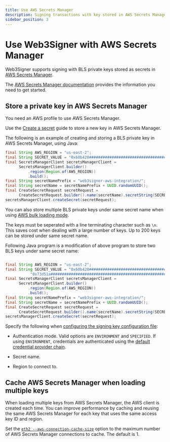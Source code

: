 ```yaml
---
title: Use AWS Secrets Manager
description: Signing transactions with key stored in AWS Secrets Manager
sidebar_position: 3
---
```


# Use Web3Signer with AWS Secrets Manager

Web3Signer supports signing with BLS private keys stored as secrets in [AWS Secrets Manager](https://aws.amazon.com/secrets-manager/).

The [AWS Secrets Manager documentation](https://docs.aws.amazon.com/secretsmanager/latest/userguide/intro.html) provides the information you need to get started.

## Store a private key in AWS Secrets Manager

You need an AWS profile to use AWS Secrets Manager.

Use the [Create a secret](https://docs.aws.amazon.com/secretsmanager/latest/userguide/manage_create-basic-secret.html) guide to store a new key in AWS Secrets Manager.

The following is an example of creating and storing a BLS private key in AWS Secrets Manager, using Java:

```java
final String AWS_REGION = "us-east-2";
final String SECRET_VALUE = "0x60b420####################################################25f41d";
final SecretsManagerClient secretsManagerClient =
      SecretsManagerClient.builder()
          .region(Region.of(AWS_REGION))
          .build();
final String secretNamePrefix = "web3signer-aws-integration/";
final String secretName = secretNamePrefix + UUID.randomUUID();
final CreateSecretRequest secretRequest =
      CreateSecretRequest.builder().name(secretName).secretString(SECRET_VALUE).build();
secretsManagerClient.createSecret(secretRequest);
```

You can also store multiple BLS private keys under same secret name when using [AWS bulk loading mode](../Use-Signing-Keys.md#aws-secrets-manager). 

The keys must be seperated with a line terminating character such as `\n`. This saves cost when dealing with a large number of keys. 
Up to 200 keys can be stored under same secret name. 

Following Java program is a modification of above program to store two BLS keys under same secret name:

```java

final String AWS_REGION = "us-east-2";
final String SECRET_VALUE = "0x60b420####################################################25f41d\n" +
           "0x73d51a####################################################85aba8";
final SecretsManagerClient secretsManagerClient =
      SecretsManagerClient.builder()
          .region(Region.of(AWS_REGION))
          .build();
final String secretNamePrefix = "web3signer-aws-integration/";
final String secretName = secretNamePrefix + UUID.randomUUID();
final CreateSecretRequest secretRequest =
      CreateSecretRequest.builder().name(secretName).secretString(SECRET_VALUE).build();
secretsManagerClient.createSecret(secretRequest);
```

Specify the following when [configuring the signing key configuration file](../Use-Signing-Keys.md#using-key-configuration-files):

- Authentication mode. Valid options are `ENVIRONMENT` and `SPECIFIED`. If using `ENVIRONMENT`, credentials are authenticated using the [default credential provider chain](https://docs.aws.amazon.com/sdk-for-java/v1/developer-guide/credentials.html#credentials-default).

- Secret name.

- Region to connect to.

## Cache AWS Secrets Manager when loading multiple keys

When loading multiple keys from AWS Secrets Manager, the AWS client is created each time. You can improve performance by caching and reusing the same AWS Secrets Manager for each key that uses the same access key ID and region.

Set the [`eth2 --aws-connection-cache-size`](../../Reference/CLI/CLI-Subcommands.md#aws-connection-cache-size) option to the maximum number of AWS Secrets Manager connections to cache. The default is 1.

